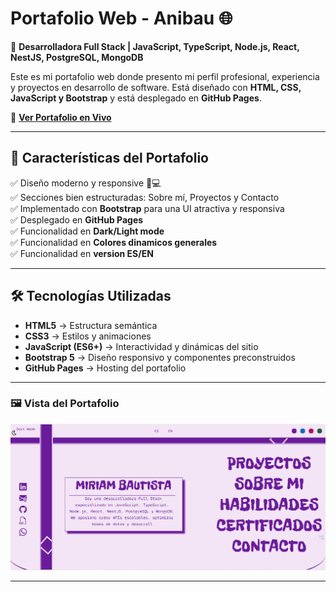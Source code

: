 # **Portafolio Web - Anibau** 🌐  

🚀 **Desarrolladora Full Stack | JavaScript, TypeScript, Node.js, React, NestJS, PostgreSQL, MongoDB**  

Este es mi portafolio web donde presento mi perfil profesional, experiencia y proyectos en desarrollo de software. Está diseñado con **HTML, CSS, JavaScript y Bootstrap** y está desplegado en **GitHub Pages**.  

🔗 **[Ver Portafolio en Vivo](https://anibau.github.io/Portafolio-web/)**  

---

## 📌 **Características del Portafolio**  
✅ Diseño moderno y responsive 📱💻  
✅ Secciones bien estructuradas: Sobre mí, Proyectos y Contacto  
✅ Implementado con **Bootstrap** para una UI atractiva y responsiva  
✅ Desplegado en **GitHub Pages**  
✅ Funcionalidad en **Dark/Light mode**  
✅ Funcionalidad en **Colores dinamicos generales**  
✅ Funcionalidad en **version ES/EN**  

---

## 🛠️ **Tecnologías Utilizadas**  
- **HTML5** → Estructura semántica  
- **CSS3** → Estilos y animaciones  
- **JavaScript (ES6+)** → Interactividad y dinámicas del sitio  
- **Bootstrap 5** → Diseño responsivo y componentes preconstruidos  
- **GitHub Pages** → Hosting del portafolio  

---

### 🖼️ **Vista del Portafolio**  
![HOME](image.png)
  

---

<!-- ## 🚀 **Cómo Ver el Proyecto en Local**  
Si deseas descargar y ejecutar el proyecto en tu máquina local, sigue estos pasos:  

1. **Clona este repositorio:**  
   ```bash
   git clone https://github.com/Anibau/Portafolio-web.git -->
